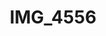 ---
pid: '202'
layout: photos
title: IMG_4556
filename: IMG_4556.jpg
caption: 
previous_pid: '201'
next_pid: '203'
permalink: "/photos/202.html"
---